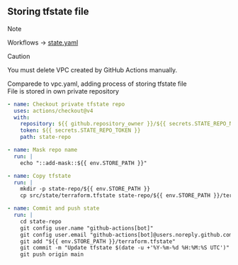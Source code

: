 ## Storing tfstate file
> [!NOTE]
> Workflows -> [state.yaml](../../.github/workflows/state.yaml)

> [!CAUTION]
> You must delete VPC created by GitHub Actions manually.

Comparede to vpc.yaml, adding process of storing tfstate file  
File is stored in own private repository   

```yaml
- name: Checkout private tfstate repo
  uses: actions/checkout@v4
  with:
    repository: ${{ github.repository_owner }}/${{ secrets.STATE_REPO_NAME }}
    token: ${{ secrets.STATE_REPO_TOKEN }}
    path: state-repo

- name: Mask repo name
  run: |
    echo "::add-mask::${{ env.STORE_PATH }}"

- name: Copy tfstate
  run: |
    mkdir -p state-repo/${{ env.STORE_PATH }}
    cp src/state/terraform.tfstate state-repo/${{ env.STORE_PATH }}/terraform.tfstate

- name: Commit and push state
  run: |
    cd state-repo
    git config user.name "github-actions[bot]"
    git config user.email "github-actions[bot]@users.noreply.github.com"
    git add "${{ env.STORE_PATH }}/terraform.tfstate"
    git commit -m "Update tfstate $(date -u +'%Y-%m-%d %H:%M:%S UTC')" || echo "No changes to commit"
    git push origin main
```
